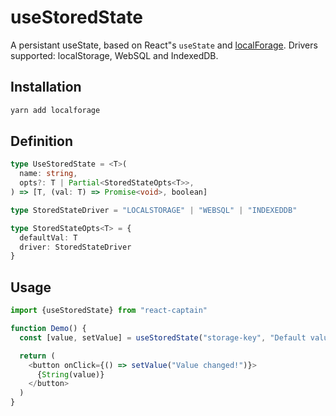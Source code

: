 # useStoredState

A persistant useState, based on React"s `useState` and
[localForage](https://github.com/localForage/localForage). Drivers supported:
localStorage, WebSQL and IndexedDB.

## Installation

```bash
yarn add localforage
```

## Definition

```typescript
type UseStoredState = <T>(
  name: string,
  opts?: T | Partial<StoredStateOpts<T>>,
) => [T, (val: T) => Promise<void>, boolean]

type StoredStateDriver = "LOCALSTORAGE" | "WEBSQL" | "INDEXEDDB"

type StoredStateOpts<T> = {
  defaultVal: T
  driver: StoredStateDriver
}
```

## Usage

```typescript
import {useStoredState} from "react-captain"

function Demo() {
  const [value, setValue] = useStoredState("storage-key", "Default value")

  return (
    <button onClick={() => setValue("Value changed!")}>
      {String(value)}
    </button>
  )
}
```
